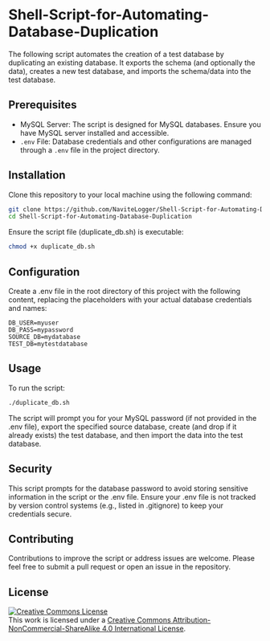 # Shell-Script-for-Automating-Database-Duplication
The following script automates the creation of a test database by duplicating an existing database. It exports the schema (and optionally the data), creates a new test database, and imports the schema/data into the test database.

## Prerequisites

- MySQL Server: The script is designed for MySQL databases. Ensure you have MySQL server installed and accessible.
- `.env` File: Database credentials and other configurations are managed through a `.env` file in the project directory.

## Installation

Clone this repository to your local machine using the following command:

```bash
git clone https://github.com/NaviteLogger/Shell-Script-for-Automating-Database-Duplication.git
cd Shell-Script-for-Automating-Database-Duplication
```

Ensure the script file (duplicate_db.sh) is executable:
```bash
chmod +x duplicate_db.sh
```

## Configuration

Create a .env file in the root directory of this project with the following content, replacing the placeholders with your actual database credentials and names:
```dotenv
DB_USER=myuser
DB_PASS=mypassword
SOURCE_DB=mydatabase
TEST_DB=mytestdatabase
```

## Usage

To run the script:
```bash
./duplicate_db.sh
```

The script will prompt you for your MySQL password (if not provided in the .env file), export the specified source database, create (and drop if it already exists) the test database, and then import the data into the test database.

## Security 

This script prompts for the database password to avoid storing sensitive information in the script or the .env file. Ensure your .env file is not tracked by version control systems (e.g., listed in .gitignore) to keep your credentials secure.

## Contributing

Contributions to improve the script or address issues are welcome. Please feel free to submit a pull request or open an issue in the repository.

## License

<a rel="license" href="http://creativecommons.org/licenses/by-nc-sa/4.0/"><img alt="Creative Commons License" style="border-width:0" src="https://i.creativecommons.org/l/by-nc-sa/4.0/88x31.png" /></a><br />This work is licensed under a <a rel="license" href="http://creativecommons.org/licenses/by-nc-sa/4.0/">Creative Commons Attribution-NonCommercial-ShareAlike 4.0 International License</a>.
